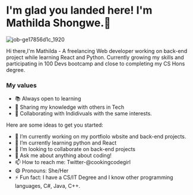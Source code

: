 #  I'm glad you landed here! I'm Mathilda Shongwe.👋

![job-ge17856d1c_1920](https://user-images.githubusercontent.com/61581315/179807860-e605f42f-d9ae-4bdd-bbdf-34c2f5d51031.png)

Hi there,I'm Mathilda - A freelancing Web developer working on back-end project while learning React and Python. Currently growing my skills and participating in 100 Devs bootcamp and close to completing my CS Hons degree.

### My values
- 📚 Always open to learning
- 🔮 Sharing my knowledge with others in Tech
- 🙌 Collaborating with Indidivuals with the same interests.



Here are some ideas to get you started:

- 🔭 I’m currently working on my portfiolo wbsite and back-end projects.
- 🌱 I’m currently learning python and React
- 👯 I’m looking to collaborate on back-end projects
- 💬 Ask me about anything about coding!
- 📫 How to reach me: Twitter-@cookingcodegirl
- 😄 Pronouns: She/Her
- ⚡ Fun fact: I have a CS/IT Degree and I know other programming languages, C#, Java, C++.

